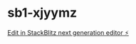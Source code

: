 # sb1-xjyymz

[Edit in StackBlitz next generation editor ⚡️](https://stackblitz.com/~/github.com/AlanSandovalPP/sb1-xjyymz)